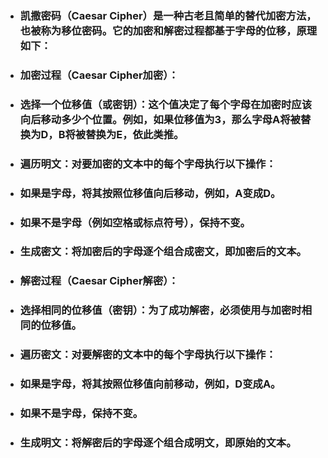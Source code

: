  - ### 凯撒密码（Caesar Cipher）是一种古老且简单的替代加密方法，也被称为移位密码。它的加密和解密过程都基于字母的位移，原理如下：
 - ### 加密过程（Caesar Cipher加密）：
 - ### 选择一个位移值（或密钥）：这个值决定了每个字母在加密时应该向后移动多少个位置。例如，如果位移值为3，那么字母A将被替换为D，B将被替换为E，依此类推。
 - ### 遍历明文：对要加密的文本中的每个字母执行以下操作：
 - ### 如果是字母，将其按照位移值向后移动，例如，A变成D。
 - ### 如果不是字母（例如空格或标点符号），保持不变。
 - ### 生成密文：将加密后的字母逐个组合成密文，即加密后的文本。
 - ### 解密过程（Caesar Cipher解密）：
 - ### 选择相同的位移值（密钥）：为了成功解密，必须使用与加密时相同的位移值。
 - ### 遍历密文：对要解密的文本中的每个字母执行以下操作：
 - ### 如果是字母，将其按照位移值向前移动，例如，D变成A。
 - ### 如果不是字母，保持不变。
 - ### 生成明文：将解密后的字母逐个组合成明文，即原始的文本。